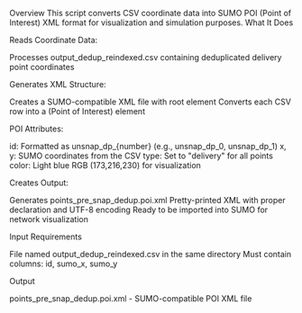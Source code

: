 Overview
This script converts CSV coordinate data into SUMO POI (Point of Interest) XML format for visualization and simulation purposes.
What It Does

Reads Coordinate Data:

Processes output_dedup_reindexed.csv containing deduplicated delivery point coordinates


Generates XML Structure:

Creates a SUMO-compatible XML file with <additional> root element
Converts each CSV row into a <poi> (Point of Interest) element


POI Attributes:

id: Formatted as unsnap_dp_{number} (e.g., unsnap_dp_0, unsnap_dp_1)
x, y: SUMO coordinates from the CSV
type: Set to "delivery" for all points
color: Light blue RGB (173,216,230) for visualization


Creates Output:

Generates points_pre_snap_dedup.poi.xml
Pretty-printed XML with proper declaration and UTF-8 encoding
Ready to be imported into SUMO for network visualization



Input Requirements

File named output_dedup_reindexed.csv in the same directory
Must contain columns: id, sumo_x, sumo_y

Output

points_pre_snap_dedup.poi.xml - SUMO-compatible POI XML file
